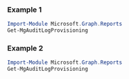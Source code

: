### Example 1
``` powershell
Import-Module Microsoft.Graph.Reports
Get-MgAuditLogProvisioning
```
### Example 2
``` powershell
Import-Module Microsoft.Graph.Reports
Get-MgAuditLogProvisioning
```
